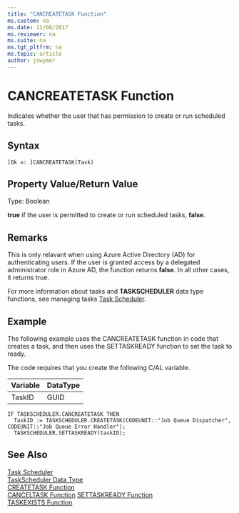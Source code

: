 ```yaml
---
title: "CANCREATETASK Function"
ms.custom: na
ms.date: 11/08/2017
ms.reviewer: na
ms.suite: na
ms.tgt_pltfrm: na
ms.topic: article
author: jswymer
---
```

# CANCREATETASK Function
Indicates whether the user that has permission to create or run scheduled tasks.  

## Syntax  

```  
[Ok =: ]CANCREATETASK(Task)  
```  

## Property Value/Return Value  
 Type: Boolean  

 **true** if the user is permitted to create or run scheduled tasks, **false**.  

## Remarks  
This is only relavant when using Azure Active Directory (AD) for authenticating users. If the user is granted access by a delegated administrator role in Azure AD, the function returns **false**. In all other cases, it returns true.  

For more information about tasks and **TASKSCHEDULER** data type functions, see managing tasks [Task Scheduler](Task-Scheduler.md).  

## Example  
 The following example uses the CANCREATETASK function in code that creates a task, and then uses the SETTASKREADY function to set the task to ready.  

 The code requires that you create the following C/AL variable.  

|Variable|DataType|  
|--------------|--------------|  
|TaskID|GUID|  

```  
IF TASKSCHEDULER.CANCREATETASK THEN
  TaskID := TASKSCHEDULER.CREATETASK(CODEUNIT::"Job Queue Dispatcher", CODEUNIT::"Job Queue Error Handler");  
  TASKSCHEDULER.SETTASKREADY(taskID);  
```  

## See Also  
 [Task Scheduler](Task-Scheduler.md)  
 [TaskScheduler Data Type](TaskScheduler-Data-Type.md)   
 [CREATETASK Function](CREATETASK-Function.md)   
 [CANCELTASK Function](CANCELTASK-Function.md)
 [SETTASKREADY Function](settaskready-function.md)   
 [TASKEXISTS Function](TASKEXISTS-Function.md)
